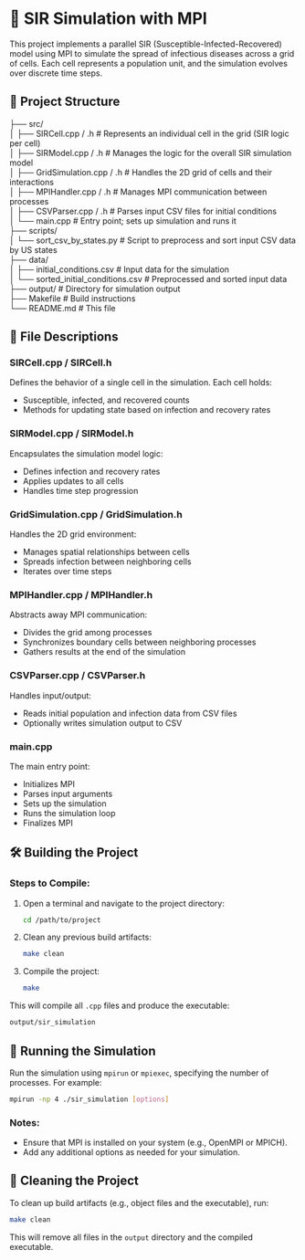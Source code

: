 # 🦠 SIR Simulation with MPI
This project implements a parallel SIR (Susceptible-Infected-Recovered) model using MPI to simulate the spread of infectious diseases across a grid of cells. Each cell represents a population unit, and the simulation evolves over discrete time steps.

## 📁 Project Structure

├── src/  
│   ├── SIRCell.cpp / .h         # Represents an individual cell in the grid (SIR logic per cell)  
│   ├── SIRModel.cpp / .h        # Manages the logic for the overall SIR simulation model  
│   ├── GridSimulation.cpp / .h  # Handles the 2D grid of cells and their interactions  
│   ├── MPIHandler.cpp / .h      # Manages MPI communication between processes  
│   ├── CSVParser.cpp / .h       # Parses input CSV files for initial conditions  
│   └── main.cpp                 # Entry point; sets up simulation and runs it  
├── scripts/  
│   └── sort_csv_by_states.py    # Script to preprocess and sort input CSV data by US states  
├── data/  
│   ├── initial_conditions.csv   # Input data for the simulation  
│   └── sorted_initial_conditions.csv # Preprocessed and sorted input data  
├── output/                      # Directory for simulation output  
├── Makefile                     # Build instructions  
└── README.md                    # This file  

## 🧠 File Descriptions

### SIRCell.cpp / SIRCell.h
Defines the behavior of a single cell in the simulation. Each cell holds:
- Susceptible, infected, and recovered counts
- Methods for updating state based on infection and recovery rates

### SIRModel.cpp / SIRModel.h
Encapsulates the simulation model logic:
- Defines infection and recovery rates
- Applies updates to all cells
- Handles time step progression

### GridSimulation.cpp / GridSimulation.h
Handles the 2D grid environment:
- Manages spatial relationships between cells
- Spreads infection between neighboring cells
- Iterates over time steps

### MPIHandler.cpp / MPIHandler.h
Abstracts away MPI communication:
- Divides the grid among processes
- Synchronizes boundary cells between neighboring processes
- Gathers results at the end of the simulation

### CSVParser.cpp / CSVParser.h
Handles input/output:
- Reads initial population and infection data from CSV files
- Optionally writes simulation output to CSV

### main.cpp
The main entry point:
- Initializes MPI
- Parses input arguments
- Sets up the simulation
- Runs the simulation loop
- Finalizes MPI

## 🛠️ Building the Project

### Steps to Compile:
1. Open a terminal and navigate to the project directory:
   ```bash
   cd /path/to/project
   ```
2. Clean any previous build artifacts:
   ```bash
   make clean
   ```
3. Compile the project:
   ```bash
   make
   ```

This will compile all `.cpp` files and produce the executable:

```bash
output/sir_simulation
```

## 🚀 Running the Simulation

Run the simulation using `mpirun` or `mpiexec`, specifying the number of processes. For example:

```bash
mpirun -np 4 ./sir_simulation [options]
```

### Notes:
- Ensure that MPI is installed on your system (e.g., OpenMPI or MPICH).
- Add any additional options as needed for your simulation.

## 🧹 Cleaning the Project
To clean up build artifacts (e.g., object files and the executable), run:
```bash
make clean
```
This will remove all files in the `output` directory and the compiled executable.
